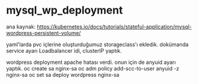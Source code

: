 # mysql_wp_deployment
ana kaynak: https://kubernetes.io/docs/tutorials/stateful-application/mysql-wordpress-persistent-volume/

yaml'larda pvc içlerine oluşturduğumuz storageclass'ı ekledik.
dokümanda service ayarı Loadbalancer idi, clusterIP yaptık.

wordpress deployment apache hatası verdi. onun için de anyuid ayarı yaptık.
oc create sa nginx-sa
oc adm policy add-scc-to-user anyuid -z nginx-sa
oc set sa deploy wordpress nginx-sa
